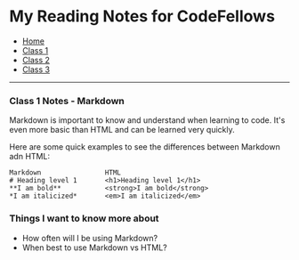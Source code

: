 # My Reading Notes for CodeFellows

- [Home](README.md)
- [Class 1](class1.md)
- [Class 2](class2.md)
- [Class 3](class3.md)

---

### Class 1 Notes - Markdown

Markdown is important to know and understand when learning to code.
It's even more basic than HTML and can be learned very quickly.

Here are some quick examples to see the differences between Markdown adn HTML:

    Markdown                HTML
    # Heading level 1       <h1>Heading level 1</h1>
    **I am bold**           <strong>I am bold</strong>
    *I am italicized*       <em>I am italicized</em>


### Things I want to know more about

- How often will I be using Markdown?
- When best to use Markdown vs HTML?

